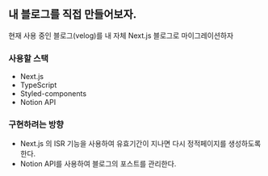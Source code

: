 ## 내 블로그를 직접 만들어보자.
현재 사용 중인 블로그(velog)를 내 자체 Next.js 블로그로 마이그레이션하자

### 사용할 스택
- Next.js
- TypeScript
- Styled-components
- Notion API

### 구현하려는 방향
- Next.js 의 ISR 기능을 사용하여 유효기간이 지나면 다시 정적페이지를 생성하도록 한다.
- Notion API를 사용하여 블로그의 포스트를 관리한다.
